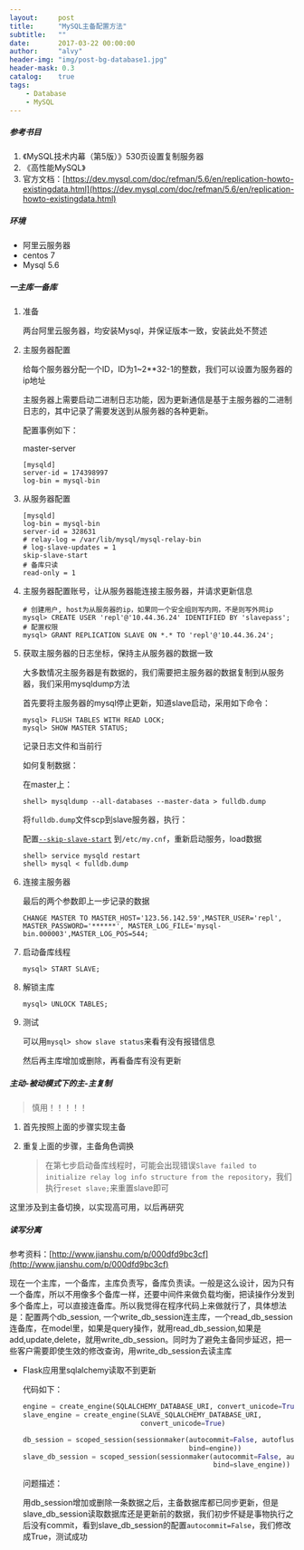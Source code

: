 ```yaml
---
layout:     post
title:      "MySQL主备配置方法"
subtitle:   ""
date:       2017-03-22 00:00:00
author:     "alvy"
header-img: "img/post-bg-database1.jpg"
header-mask: 0.3
catalog:    true
tags:
    - Database
    - MySQL
---
```


##### 参考书目

1. 《MySQL技术内幕（第5版）》530页设置复制服务器    
2. 《高性能MySQL》
3. 官方文档：[https://dev.mysql.com/doc/refman/5.6/en/replication-howto-existingdata.html](https://dev.mysql.com/doc/refman/5.6/en/replication-howto-existingdata.html)

##### 环境

- 阿里云服务器
- centos 7
- Mysql 5.6

##### 一主库一备库

1. 准备    

   两台阿里云服务器，均安装Mysql，并保证版本一致，安装此处不赘述

2. 主服务器配置

   给每个服务器分配一个ID，ID为1~2**32-1的整数，我们可以设置为服务器的ip地址

   主服务器上需要启动二进制日志功能，因为更新通信是基于主服务器的二进制日志的，其中记录了需要发送到从服务器的各种更新。

   配置事例如下：

   master-server

   ```
   [mysqld]
   server-id = 174398997
   log-bin = mysql-bin
   ```

3. 从服务器配置

   ```
   [mysqld]
   log-bin = mysql-bin
   server-id = 328631
   # relay-log = /var/lib/mysql/mysql-relay-bin
   # log-slave-updates = 1
   skip-slave-start
   # 备库只读
   read-only = 1
   ```

4. 主服务器配置账号，让从服务器能连接主服务器，并请求更新信息

   ```shell
   # 创建用户, host为从服务器的ip，如果同一个安全组则写内网，不是则写外网ip
   mysql> CREATE USER 'repl'@'10.44.36.24' IDENTIFIED BY 'slavepass';
   # 配置权限
   mysql> GRANT REPLICATION SLAVE ON *.* TO 'repl'@'10.44.36.24';
   ```

5. 获取主服务器的日志坐标，保持主从服务器的数据一致

   大多数情况主服务器是有数据的，我们需要把主服务器的数据复制到从服务器，我们采用mysqldump方法

   首先要将主服务器的mysql停止更新，知道slave启动，采用如下命令：

   ```
   mysql> FLUSH TABLES WITH READ LOCK;
   mysql> SHOW MASTER STATUS;
   ```

   记录日志文件和当前行

   如何复制数据：

   在master上：

   ```shell
   shell> mysqldump --all-databases --master-data > fulldb.dump
   ```

   将`fulldb.dump`文件scp到slave服务器，执行：

   配置[`--skip-slave-start`](https://dev.mysql.com/doc/refman/5.6/en/replication-options-slave.html#option_mysqld_skip-slave-start) 到`/etc/my.cnf`，重新启动服务，load数据

   ```shell
   shell> service mysqld restart
   shell> mysql < fulldb.dump
   ```

6. 连接主服务器

   最后的两个参数即上一步记录的数据

   ```
   CHANGE MASTER TO MASTER_HOST='123.56.142.59',MASTER_USER='repl', MASTER_PASSWORD='******', MASTER_LOG_FILE='mysql-bin.000003',MASTER_LOG_POS=544;
   ```

7. 启动备库线程

   ```
   mysql> START SLAVE;
   ```

8. 解锁主库

   ```
   mysql> UNLOCK TABLES;
   ```

9. 测试

   可以用`mysql> show slave status`来看有没有报错信息

   然后再主库增加或删除，再看备库有没有更新

##### 主动-被动模式下的主-主复制

> 慎用！！！！！

1. 首先按照上面的步骤实现主备

2. 重复上面的步骤，主备角色调换

   > 在第七步启动备库线程时，可能会出现错误`Slave failed to initialize relay log info structure from the repository`，我们执行`reset slave;`来重置slave即可

这里涉及到主备切换，以实现高可用，以后再研究

##### 读写分离

参考资料：[http://www.jianshu.com/p/000dfd9bc3cf](http://www.jianshu.com/p/000dfd9bc3cf)

现在一个主库，一个备库，主库负责写，备库负责读。一般是这么设计，因为只有一个备库，所以不用像多个备库一样，还要中间件来做负载均衡，把读操作分发到多个备库上，可以直接连备库。所以我觉得在程序代码上来做就行了，具体想法是：配置两个db_session, 一个write_db_session连主库，一个read_db_session连备库，在model里，如果是query操作，就用read_db_session,如果是add,update,delete，就用write_db_session。同时为了避免主备同步延迟，把一些客户需要即使生效的修改查询，用write_db_session去读主库

- Flask应用里sqlalchemy读取不到更新

  代码如下：

  ```python
  engine = create_engine(SQLALCHEMY_DATABASE_URI, convert_unicode=True)
  slave_engine = create_engine(SLAVE_SQLALCHEMY_DATABASE_URI,
                               convert_unicode=True)

  db_session = scoped_session(sessionmaker(autocommit=False, autoflush=False,
                                           bind=engine))
  slave_db_session = scoped_session(sessionmaker(autocommit=False, autoflush=False,
                                                 bind=slave_engine))
  ```

  问题描述：

  用db_session增加或删除一条数据之后，主备数据库都已同步更新，但是slave_db_session读取数据库还是更新前的数据，我们初步怀疑是事物执行之后没有commit，看到slave_db_session的配置`autocommit=False`，我们修改成True，测试成功
